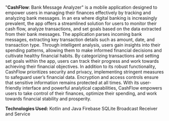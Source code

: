 "**CashFlow**: Bank Message Analyzer" is a mobile application designed to empower users in managing their finances effectively by tracking and analyzing bank messages. In an era where digital banking is increasingly prevalent, the app offers a streamlined solution for users to monitor their cash flow, analyze transactions, and set goals based on the data extracted from their bank messages. The application parses incoming bank messages, extracting key transaction details such as amount, date, and transaction type. Through intelligent analysis, users gain insights into their spending patterns, allowing them to make informed financial decisions and cultivate healthy financial habits. By categorizing transactions and setting set goals within the app, users can track their progress and work towards achieving their financial objectives. In addition to its robust functionality, CashFlow prioritizes security and privacy, implementing stringent measures to safeguard user’s financial data. Encryption and access controls ensure that sensitive information remains protected at all times. With its user-friendly interface and powerful analytical capabilities, CashFlow empowers users to take control of their finances, optimize their spending, and work towards financial stability and prosperity.

**Technologies Used:**
Kotlin and Java
Firebase
SQLite
Broadcast Receiver and Service 
